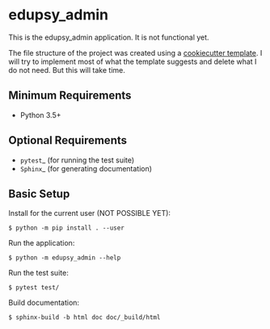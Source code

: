 # edupsy_admin

This is the edupsy_admin application. It is not functional yet.

The file structure of the project was created using a [cookiecutter
template](https://github.com/mdklatt/cookiecutter-python-app). I will try to
implement most of what the template suggests and delete what I do not need. But
this will take time.

## Minimum Requirements

- Python 3.5+

## Optional Requirements

- `pytest`\_ (for running the test suite)
- `Sphinx`\_ (for generating documentation)

## Basic Setup

Install for the current user (NOT POSSIBLE YET):

    $ python -m pip install . --user

Run the application:

    $ python -m edupsy_admin --help

Run the test suite:

    $ pytest test/

Build documentation:

    $ sphinx-build -b html doc doc/_build/html
